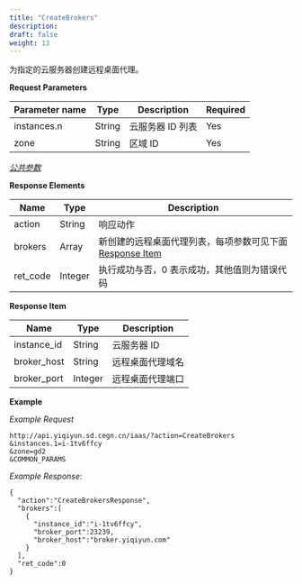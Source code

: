 ```yaml
---
title: "CreateBrokers"
description: 
draft: false
weight: 13
---
```


为指定的云服务器创建远程桌面代理。

**Request Parameters**

| Parameter name | Type | Description | Required |
| --- | --- | --- | --- |
| instances.n | String | 云服务器 ID 列表 | Yes |
| zone | String | 区域 ID | Yes |

[_公共参数_](../../../parameters/)

**Response Elements**

| Name | Type | Description |
| --- | --- | --- |
| action | String | 响应动作 |
| brokers | Array | 新创建的远程桌面代理列表，每项参数可见下面 [Response Item](#response-item) |
| ret_code | Integer | 执行成功与否，0 表示成功，其他值则为错误代码 |

**Response Item**

| Name | Type | Description |
| --- | --- | --- |
| instance_id | String | 云服务器 ID |
| broker_host | String | 远程桌面代理域名 |
| broker_port | Integer | 远程桌面代理端口 |

**Example**

_Example Request_

```
http://api.yiqiyun.sd.cegn.cn/iaas/?action=CreateBrokers
&instances.1=i-1tv6ffcy
&zone=gd2
&COMMON_PARAMS
```

_Example Response_:

```
{
  "action":"CreateBrokersResponse",
  "brokers":[
    {
      "instance_id":"i-1tv6ffcy",
      "broker_port":23239,
      "broker_host":"broker.yiqiyun.com"
    }
  ],
  "ret_code":0
}
```
